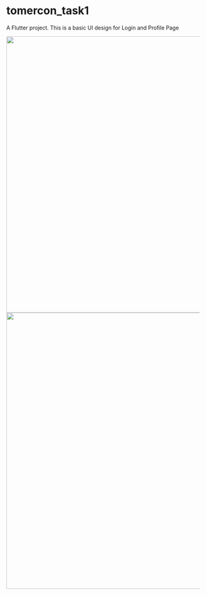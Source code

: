 # tomercon_task1

A Flutter project.
This is a basic UI design for Login and Profile Page

<img src="https://user-images.githubusercontent.com/67218325/161834076-d5f9c706-c3da-46c6-b727-e56eabeded41.png"  height="720"> <img src="https://user-images.githubusercontent.com/67218325/161835972-ddb5346c-93b1-4590-bfed-ae66f4609763.png"  height="720">
